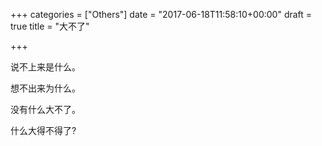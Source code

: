 +++
categories = ["Others"]
date = "2017-06-18T11:58:10+00:00"
draft = true
title = "大不了"

+++


说不上来是什么。

想不出来为什么。

没有什么大不了。

什么大得不得了?